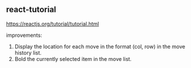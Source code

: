 react-tutorial
--------------

https://reactjs.org/tutorial/tutorial.html

improvements: 

1. Display the location for each move in the format (col, row) in the move history list.
1. Bold the currently selected item in the move list.
